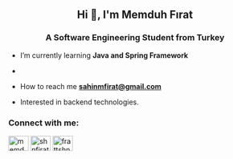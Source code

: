 <h2 align="center">Hi 👋, I'm Memduh Fırat</h2>
<h3 align="center">A Software Engineering Student from Turkey</h3>

- I’m currently learning **Java and Spring Framework**
- 
- How to reach me **sahinmfirat@gmail.com**

- Interested in backend technologies.

<h3 align="left">Connect with me:</h3>
<p align="left">
<a href="https://linkedin.com/in/memduhfirat" target="blank"><img align="center" src="https://raw.githubusercontent.com/rahuldkjain/github-profile-readme-generator/master/src/images/icons/Social/linked-in-alt.svg" alt="memduhfirat" height="30" width="40" /></a>
<a href="https://instagram.com/shnfirat" target="blank"><img align="center" src="https://raw.githubusercontent.com/rahuldkjain/github-profile-readme-generator/master/src/images/icons/Social/instagram.svg" alt="shnfirat" height="30" width="40" /></a>
<a href="https://www.hackerrank.com/frattshn" target="blank"><img align="center" src="https://raw.githubusercontent.com/rahuldkjain/github-profile-readme-generator/master/src/images/icons/Social/hackerrank.svg" alt="frattshn" height="30" width="40" /></a>
</p>


